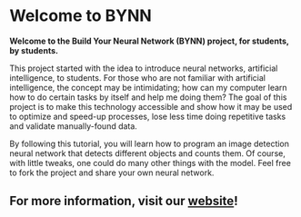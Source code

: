 # Welcome to BYNN
**Welcome to the Build Your Neural Network (BYNN) project, for students, by students.**

This project started with the idea to introduce neural networks, artificial intelligence, to students. For those who are
not familiar with artificial intelligence, the concept may be intimidating; how can my computer learn how to do certain
tasks by itself and help me doing them? The goal of this project is to make this technology accessible and show how it
may be used to optimize and speed-up processes, lose less time doing repetitive tasks and validate manually-found data.

By following this tutorial, you will learn how to program an image detection neural network that detects different
objects and counts them. Of course, with little tweaks, one could do many other things with the model. Feel free to fork
the project and share your own neural network.

## For more information, visit our [website](https://etiennecollin.com/bynn/)!
